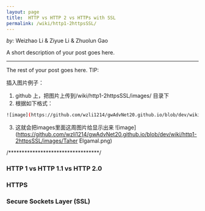 ```yaml
---
layout: page
title:  HTTP vs HTTP 2 vs HTTPs with SSL
permalink: /wiki/http1-2httpsSSL/
---
```


*by:* Weizhao Li & Ziyue Li & Zhuolun Gao


A short description of your post goes here.

---

The rest of your post goes here.
TIP:

插入图片例子：
1. github 上，把图片上传到/wiki/http1-2httpsSSL/images/ 目录下
2. 根据如下格式：

```bash
![image](https://github.com/wzli1214/gwAdvNet20.github.io/blob/dev/wiki/http1-2httpsSSL/images/Graduation_capital.jpg)

```

3. 这就会把images里面这周图片给显示出来
![image](https://github.com/wzli1214/gwAdvNet20.github.io/blob/dev/wiki/http1-2httpsSSL/images/Taher Elgamal.png)

/**********************************/

### HTTP 1 vs HTTP 1.1 vs HTTP 2.0


### HTTPS


### Secure Sockets Layer (SSL) 
